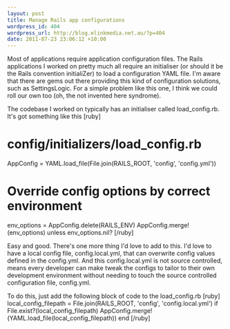 ```yaml
--- 
layout: post
title: Manage Rails app configurations
wordpress_id: 404
wordpress_url: http://blog.elinkmedia.net.au/?p=404
date: 2011-07-23 23:06:12 +10:00
---
```

Most of applications require application configuration files. The Rails applications I worked on pretty much all require an initialiser (or should it be the Rails convention initialiZer) to load a configuration YAML file. I'm aware that there are gems out there providing this kind of configuration solutions, such as SettingsLogic. For a simple problem like this one, I think we could roll our own too (oh, the not invented here syndrome).

The codebase I worked on typically has an initialiser called load_config.rb. It's got something like this
[ruby]
# config/initializers/load_config.rb

AppConfig = YAML.load_file(File.join(RAILS_ROOT, 'config', 'config.yml'))

# Override config options by correct environment
env_options = AppConfig.delete(RAILS_ENV)
AppConfig.merge!(env_options) unless env_options.nil?
[/ruby]

Easy and good. There's one more thing I'd love to add to this. I'd love to have a local config file, config.local.yml, that can overwrite config values defined in the config.yml. And this config.local.yml is not source controlled, means every developer can make tweak the configs to tailor to their own development environment without needing to touch the source controlled configuration file, config.yml.

To do this, just add the following block of code to the load_config.rb
[ruby]
local_config_filepath = File.join(RAILS_ROOT, 'config', 'config.local.yml')
if File.exist?(local_config_filepath)
  AppConfig.merge!(YAML.load_file(local_config_filepath))
end
[/ruby]
